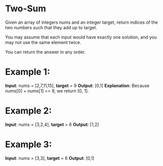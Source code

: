 # Two-Sum

Given an array of integers nums and an integer target, return indices of the two numbers such that they add up to target.

You may assume that each input would have exactly one solution, and you may not use the same element twice.

You can return the answer in any order.

 

# Example 1:
**Input**: nums = [2,7,11,15], **target** = 9
**Output**: [0,1]
**Explanation**: Because nums[0] + nums[1] == 9, we return [0, 1].

# Example 2:
**Input**: nums = [3,2,4], **target** = 6
**Output**: [1,2]

# Example 3:
**Input**: nums = [3,3], **target** = 6
**Output**: [0,1]
